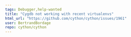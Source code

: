 ```yaml
---
tags: Debugger,help-wanted
title: "Cygdb not working with recent virtualenvs"
html_url: "https://github.com/cython/cython/issues/1961"
user: BertrandBordage
repo: cython/cython
---
```


